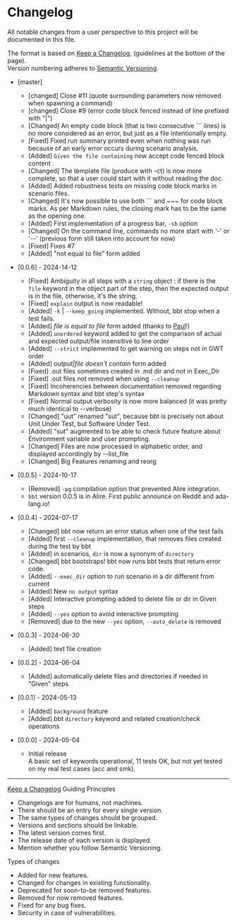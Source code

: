 <!-- omit from toc -->
# Changelog

All notable changes from a user perspective to this project will be documented in this file.  

The format is based on [Keep a Changelog](http://keepachangelog.com/en/1.1.0/), (guidelines at the bottom of the page).  
Version numbering adheres to [Semantic Versioning](http://semver.org/spec/v2.0.0.html).

- [master]
  - [changed] Close #11 (quote surrounding parameters now removed when spawning a command)
  - [changed] Close #9 (error code block fenced instead of line prefixed with "|")
  - [Changed] An empty code block (that is two consecutive ``` lines) is no more considered as an error, but just as a file intentionally empty.
  - [Fixed]   Fixed run summary printed even when nothing was run because of an early error occurs during scenario analysis.
  - [Added]   `Given the file containing` now accept code fenced block content .
  - [Changed] The template file (produce with -ct) is now more complete, so that a user could start with it without reading the doc.
  - [Added]   Added robustness tests on missing code block marks in scenario files.
  - [Changed] It's now possible to use both ``` and ~~~ for code block marks. As per Markdown rules, the closing mark has to be the same as the opening one.
  - [Added]   First implementation of a progress bar, `-sb` option
  - [Changed] On the command line, commands no more start with '-' or '--' (previous form still taken into account for now)
  - [Fixed]   Fixes #7 
  - [Added]   "not equal to file" form added

- [0.0.6] - 2024-14-12
  - [Fixed]   Ambiguity in all steps with a `string` object : if there is the `file` keyword in the object
              part of the step, then the expected output is in the file, otherwise, it's the string.
  - [Fixed]   `explain` output is now readable!
  - [Added]   `-k` | `--keep_going` implemented. Without, bbt stop when a test fails.
  - [Added]   *file is equal to file* form added (thanks to [Paul](https://forum.ada-lang.io/u/pyj)!)
  - [Added]   `unordered` keyword added to get the comparison of actual and expected output/file insensitive to line order
  - [Added]   `--strict` implemented to get warning on steps not in GWT order
  - [Added]   *output|file doesn't contain* form added
  - [Fixed]   .out files sometimes created in .md dir and not in Exec_Dir
  - [Fixed]   .out files not removed when using `--cleanup`
  - [Fixed]   Incoherencies between documentation removed regarding Markdown syntax and bbt step's syntax
  - [Fixed]   Normal output verbosity is now more balanced (it was pretty much identical to --verbose)  
  - [Changed] "uut" renamed "sut", because bbt is precisely not about Unit Under Test, but Software Under Test.
  - [Added]   "sut" augmented to be able to check future feature about Environment variable and user prompting.
  - [Changed] Files are now processed in alphabetic order, and displayed accordingly by --list_file
  - [Changed] Big Features renaming and reorg

- [0.0.5] - 2024-10-17
  - [Removed] `-pg` compilation option that prevented Alire integration. 
  - `bbt` version 0.0.5 is in Alire. First public announce on Reddit and ada-lang.io!
  
- [0.0.4] - 2024-07-17
  - [Changed] bbt now return an error status when one of the test fails
  - [Added]   first `--cleanup` implementation, that removes files created during the test by bbt
  - [Added]   in scenarios, `dir` is now a synonym of `directory`
  - [Changed] bbt bootstraps! bbt now runs bbt tests that return error code.
  - [Added]   `--exec_dir` option to run scenario in a dir different from current
  - [Added]   New `no output` syntax
  - [Added]   Interactive prompting added to delete file or dir in Given steps
  - [Added]   `--yes` option to avoid interactive prompting
  - [Removed] due to the new `--yes` option, `--auto_delete` is removed
  
- [0.0.3] - 2024-06-30
  - [Added] text file creation

- [0.0.2] - 2024-06-04 
  - [Added] automatically delete files and directories if needed in "Given" steps
    
- [0.0.1] - 2024-05-13
  - [Added] `background` feature
  - [Added] bbt `directory` keyword and related creation/check operations

- [0.0.0] - 2024-05-04
  - Initial release  
    A basic set of keywords operational, 11 tests OK, but not yet tested on my real test cases (acc and smk). 

---

[Keep a Changelog](http://keepachangelog.com/en/1.1.0/) Guiding Principles
  - Changelogs are for humans, not machines.
  - There should be an entry for every single version.
  - The same types of changes should be grouped.
  - Versions and sections should be linkable.
  - The latest version comes first.
  - The release date of each version is displayed.
  - Mention whether you follow Semantic Versioning.

Types of changes
  - Added for new features.
  - Changed for changes in existing functionality.
  - Deprecated for soon-to-be removed features.
  - Removed for now removed features.
  - Fixed for any bug fixes.
  - Security in case of vulnerabilities.

